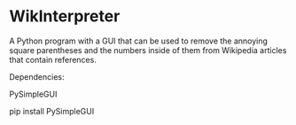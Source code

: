 # WikInterpreter
A Python program with a GUI that can be used to remove the annoying square parentheses and the numbers inside of them from Wikipedia articles that contain references.

Dependencies:

PySimpleGUI

pip install PySimpleGUI
